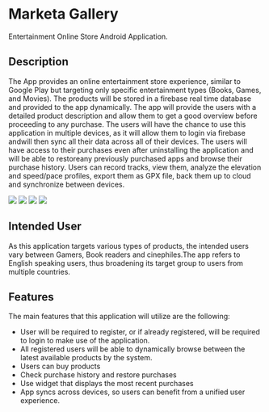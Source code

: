 # Marketa Gallery
Entertainment Online Store Android Application.

## Description 
The App provides an online entertainment store experience, similar to Google Play but targeting only specific entertainment types (Books, Games, and Movies). The products will be stored in a firebase real time database and provided to the app dynamically. The app will provide the users with a detailed product description and allow them to get a good overview before proceeding to any purchase.
The users will have the chance to use this application in multiple devices, as it will allow them to login via firebase andwill then sync all their data across all of their devices.
The users will have access to their purchases even after uninstalling the application and will be able to restoreany previously purchased apps and browse their purchase history.
Users can record tracks, view them, analyze the elevation and speed/pace profiles, export them as GPX file, back them up to cloud and synchronize between devices.

<img src="https://i.imgur.com/XVUMDr3.png?1" > <img src="https://i.imgur.com/d8b6ocg.png?1" > <img src="https://i.imgur.com/VmAp9Xv.png?1" > <img src="https://i.imgur.com/xFb9KFZ.png?1" >

## Intended User
As this application targets various types of products, the intended users vary between Gamers, Book readers and cinephiles.The app refers to English speaking users, thus broadening its target group to users from multiple countries.

## Features

The main features that this application will utilize are the following:
* User will be required to register, or if already registered, will be required to login to make use of the application.
* All registered users will be able to dynamically browse between the latest available products by the system.
* Users can buy products
* Check purchase history and restore purchases
* Use widget that displays the most recent purchases
* App syncs across devices, so users can benefit from a unified user experience.
